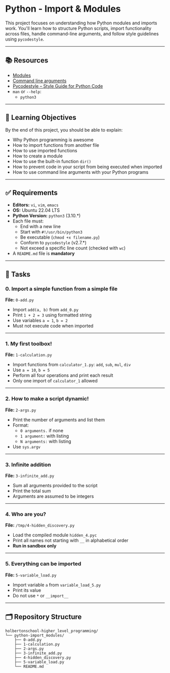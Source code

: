 # Python - Import & Modules

This project focuses on understanding how Python modules and imports work. You'll learn how to structure Python scripts, import functionality across files, handle command-line arguments, and follow style guidelines using `pycodestyle`.

---

## 📚 Resources

- [Modules](https://docs.python.org/3/tutorial/modules.html)
- [Command line arguments](https://docs.python.org/3/library/sys.html#sys.argv)
- [Pycodestyle – Style Guide for Python Code](https://pycodestyle.pycqa.org/en/latest/)
- `man` or `--help`:
  - `python3`

---

## 🎯 Learning Objectives

By the end of this project, you should be able to explain:

- Why Python programming is awesome
- How to import functions from another file
- How to use imported functions
- How to create a module
- How to use the built-in function `dir()`
- How to prevent code in your script from being executed when imported
- How to use command line arguments with your Python programs

---

## ✅ Requirements

- **Editors:** `vi`, `vim`, `emacs`
- **OS:** Ubuntu 22.04 LTS
- **Python Version:** `python3` (3.10.\*)
- Each file must:
  - End with a new line
  - Start with `#!/usr/bin/python3`
  - Be executable (`chmod +x filename.py`)
  - Conform to `pycodestyle` (v2.7.\*)
  - Not exceed a specific line count (checked with `wc`)
- A `README.md` file is **mandatory**

---

## 🧠 Tasks

### 0. Import a simple function from a simple file
**File:** `0-add.py`  
- Import `add(a, b)` from `add_0.py`
- Print `1 + 2 = 3` using formatted string
- Use variables `a = 1`, `b = 2`
- Must not execute code when imported

---

### 1. My first toolbox!
**File:** `1-calculation.py`  
- Import functions from `calculator_1.py`: `add`, `sub`, `mul`, `div`
- Use `a = 10`, `b = 5`
- Perform all four operations and print each result
- Only one import of `calculator_1` allowed

---

### 2. How to make a script dynamic!
**File:** `2-args.py`  
- Print the number of arguments and list them
- Format:
  - `0 arguments.` if none
  - `1 argument:` with listing
  - `N arguments:` with listing
- Use `sys.argv`

---

### 3. Infinite addition
**File:** `3-infinite_add.py`  
- Sum all arguments provided to the script
- Print the total sum
- Arguments are assumed to be integers

---

### 4. Who are you?
**File:** `/tmp/4-hidden_discovery.py`  
- Load the compiled module `hidden_4.pyc`
- Print all names not starting with `__` in alphabetical order
- **Run in sandbox only**

---

### 5. Everything can be imported
**File:** `5-variable_load.py`  
- Import variable `a` from `variable_load_5.py`
- Print its value
- Do not use `*` or `__import__`

---

## 🗂️ Repository Structure

```text
holbertonschool-higher_level_programming/
└── python-import_modules/
    ├── 0-add.py
    ├── 1-calculation.py
    ├── 2-args.py
    ├── 3-infinite_add.py
    ├── 4-hidden_discovery.py
    ├── 5-variable_load.py
    └── README.md


